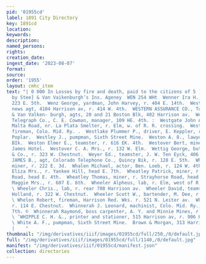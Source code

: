 ```yaml
---
pid: '01955cd'
label: 1891 City Directory
key: 1891cd
location: 
keywords: 
description: 
named_persons: 
rights: 
creation_date: 
ingest_date: '2023-08-07'
format: 
source: 
order: '1955'
layout: cmhc_item
text: "| 0 000 In Losses by fire and death, paid to the citizens of 5 ) Leadville
  by Stee] & Van Vaikenburgh’s Ins. Ageney  WEN 254 WHt  Wenner Ira H., miner, r.
  223 E. 5th.  Wenz George, yardman, John Harvey, r. 404 E. 14th.  West George W.,
  news agt, 4104 Harrison av, r. 414 W. 4th.  WESTERN ASSURANCE CO., Toronto, Steel
  & Van Valken- burgh, agts, 20 and 21 Boston Blk, 402 Harrison av.  Western Union
  Telegraph Co., C. E. Cowman, manager, 109 HE. 4th. :  Westgate John A., saloon,
  Malta Road, nr. La Plata Smelter, r. Elm, w. of R. R. crossing.  Westlake Henry,
  fireman, Colo. Mid. Ry. .  Westlake Plummer P., driver, E. Keppler, r. 12th cor.
  Poplar.  Westley J., pumpman, Sixth Street Mine.  Weston A. 8., lawyer, 14 Quincy
  BIk.  Weston Elmer E., teamster, r. 616 EK. 4th.  Westover Bert, miner, bds. St.
  James Hotel.  Westover C. A. Mrs., r. 132 W. Elm.  Wettig George, butcher, H. Halthusen
  & Co., r. 323 W. Chestnut.  Weyer Ed., teamster, J. W. Ten Eyck, 406 W. Elm.  “WHALEN
  JAMES B., agt, Colorado Telephone Co., Quincy Bik, r. 128 E. 5th.  Whalen Thomas,
  miner, r. 222 E. 3d.  Whalen Michael, actor, Ben. Loeb, r. 124 W. 4th.  Wheatley
  Eliza Mrs., r. Yankee Hill, head E. 7th.  Wheatley Patrick, miner, r. Strayhorse
  Road, head E. 4th.  Wheatley Thomas, miner, r. Strayhorse Road, head E. 4th.  Whedon
  Maggie Mrs., r. 607 E. 6th.  Wheeler Alpheus, lab, r. Elm, west of R. R. crossing.
  \ Wheeler Chris., lab, r. rear 708 Harrison av.  Wheeler David, teamster, T. D.
  Holland, r. 322 W. Chestnut.  Wheeler Scott W., bartender, M. Dee, r. 314 E. 5th.
  \ Whelon Robert, fireman, Harrison Red. Wks. r. 521 N. Leiter av.  Wherty Mary Mrs.,
  r. 114 E. Chestnut.  Whinnerah J. Leonard, machinist, Colo. Mid. Ry., r. 411 W.
  7th. ©  Whinnerah Raymond, boss carpenter, A. Y. and Minnie Mines, r. 310 W. 4th.
  \ ‘WHIPPLE C. H. &., printer and stationer, 515 Harrison av, r. 906 Harrison av.
  \ White A. F., pumpman, Sixth Street Mine.  Brown & Morgan, 313 Harrison Ave., Furriers
  |    "
thumbnail: "/img/derivatives/iiif/images/01955cd/full/250,/0/default.jpg"
full: "/img/derivatives/iiif/images/01955cd/full/1140,/0/default.jpg"
manifest: "/img/derivatives/iiif/01955cd/manifest.json"
collection: directories
---
```

